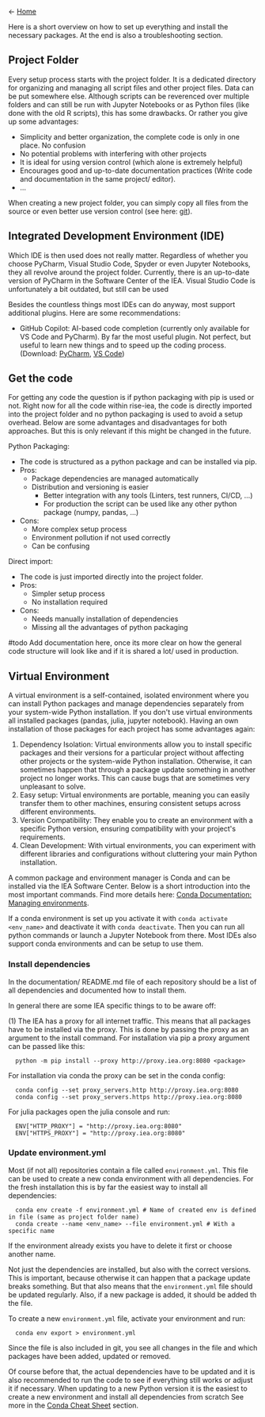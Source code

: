 <- [Home](home.md)

Here is a short overview on how to set up everything and install the necessary packages. At the end is also a troubleshooting section.


## Project Folder

Every setup process starts with the project folder. It is a dedicated directory for organizing and managing all script files and other project files. Data can be put somewhere else. Although scripts can be reverenced over multiple folders and can still be run with Jupyter Notebooks or as Python files (like done with the old R scripts), this has some drawbacks. Or rather you give up some advantages:

- Simplicity and better organization, the complete code is only in one place. No confusion
- No potential problems with interfering with other projects
- It is ideal for using version control (which alone is extremely helpful)
- Encourages good and up-to-date documentation practices (Write code and documentation in the same project/ editor).
- ...

When creating a new project folder, you can simply copy all files from the source or even better use version control (see here: [git](Version-Control.md)).


## Integrated Development Environment (IDE)

Which IDE is then used does not really matter. Regardless of whether you choose PyCharm, Visual Studio Code, Spyder or even Jupyter Notebooks, they all revolve around the project folder. Currently, there is an up-to-date version of PyCharm in the Software Center of the IEA. Visual Studio Code is unfortunately a bit outdated, but still can be used

Besides the countless things most IDEs can do anyway, most support additional plugins. Here are some recommendations:

- GitHub Copilot: AI-based code completion (currently only available for VS Code and PyCharm). By far the most useful plugin. Not perfect, but useful to learn new things and to speed up the coding process. (Download: [PyCharm](https://plugins.jetbrains.com/plugin/17718-github-copilot), [VS Code](https://marketplace.visualstudio.com/items?itemName=GitHub.copilot))


## Get the code
For getting any code the question is if python packaging with pip is used or not. Right now for all the code within rise-iea, the code is directly imported into the project folder and no python packaging is used to avoid a setup overhead. Below are some advantages and disadvantages for both approaches. But this is only relevant if this might be changed in the future.

Python Packaging:
- The code is structured as a python package and can be installed via pip.
- Pros:
  - Package dependencies are managed automatically
  - Distribution and versioning is easier
    - Better integration with any tools (Linters, test runners, CI/CD, ...)
    - For production the script can be used like any other python package (numpy, pandas, ...)
- Cons:
  - More complex setup process
  - Environment pollution if not used correctly
  - Can be confusing

Direct import:
- The code is just imported directly into the project folder.
- Pros:
  - Simpler setup process
  - No installation required
- Cons:
  - Needs manually installation of dependencies
  - Missing all the advantages of python packaging

#todo Add documentation here, once its more clear on how the general code structure will look like and if it is shared a lot/ used in production.


## Virtual Environment

A virtual environment is a self-contained, isolated environment where you can install Python packages and manage dependencies separately from your system-wide Python installation. If you don't use virtual environments all installed packages (pandas, julia, jupyter notebook). Having an own installation of those packages for each project has some advantages again:

1. Dependency Isolation: Virtual environments allow you to install specific packages and their versions for a particular project without affecting other projects or the system-wide Python installation. Otherwise, it can sometimes happen that through a package update something in another project no longer works. This can cause bugs that are sometimes very unpleasant to solve.
2. Easy setup: Virtual environments are portable, meaning you can easily transfer them to other machines, ensuring consistent setups across different environments.
3. Version Compatibility: They enable you to create an environment with a specific Python version, ensuring compatibility with your project's requirements.
4. Clean Development: With virtual environments, you can experiment with different libraries and configurations without cluttering your main Python installation.

A common package and environment manager is Conda and can be installed via the IEA Software Center. Below is a short introduction into the most important commands. Find more details here: [Conda Documentation: Managing environments](https://docs.conda.io/projects/conda/en/latest/user-guide/tasks/manage-environments.html).

If a conda environment is set up you activate it with `conda activate <env_name>` and deactivate it with `conda deactivate`. Then you can run all python commands or launch a Jupyter Notebook from there. Most IDEs also support conda environments and can be setup to use them.


### Install dependencies
In the documentation/ README.md file of each repository should be a list of all dependencies and documented how to install them.

In general there are some IEA specific things to to be aware off:

(1) The IEA has a proxy for all internet traffic. This means that all packages have to be installed via the proxy. This is done by passing the proxy as an argument to the install command. 
For installation via pip a proxy argument can be passed like this:

      python -m pip install --proxy http://proxy.iea.org:8080 <package>

For installation via conda the proxy can be set in the conda config:

      conda config --set proxy_servers.http http://proxy.iea.org:8080
      conda config --set proxy_servers.https http://proxy.iea.org:8080

For julia packages open the julia console and run:

      ENV["HTTP_PROXY"] = "http://proxy.iea.org:8080"
      ENV["HTTPS_PROXY"] = "http://proxy.iea.org:8080"

### Update environment.yml
Most (if not all) repositories contain a file called `environment.yml`. This file can be used to create a new conda environment with all dependencies. For the fresh installation this is by far the easiest way to install all dependencies:

      conda env create -f environment.yml # Name of created env is defined in file (same as project folder name)
      conda create --name <env_name> --file environment.yml # With a specific name 

If the environment already exists you have to delete it first or choose another name.

Not just the dependencies are installed, but also with the correct versions. This is important, because otherwise it can happen that a package update breaks something. But that also means that the `environment.yml` file should be updated regularly. Also, if a new package is added, it should be added th the file. 

To create a new `environment.yml` file, activate your environment and run:

      conda env export > environment.yml

Since the file is also included in git, you see all changes in the file and which packages have been added, updated or removed.

Of course before that, the actual dependencies have to be updated and it is also recommended to run the code to see if everything still works or adjust it if necessary. When updating to a new Python version it is the easiest to create a new environment and install all dependencies from scratch See more in the [Conda Cheat Sheet](Conda-Cheat-Sheet.md) section.


